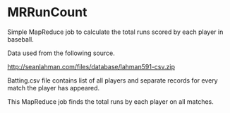 MRRunCount
==========

Simple MapReduce job to calculate the total runs scored by each player in baseball.

Data used from the following source.

http://seanlahman.com/files/database/lahman591-csv.zip

Batting.csv file contains list of all players and separate records for every match the player has appeared.

This MapReduce job finds the total runs by each player on all matches.

